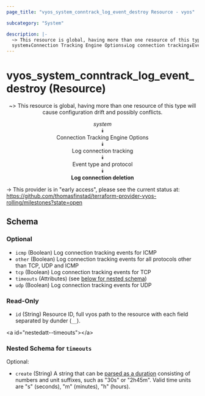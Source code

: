 ```yaml
---
page_title: "vyos_system_conntrack_log_event_destroy Resource - vyos"

subcategory: "System"

description: |- 
  ~> This resource is global, having more than one resource of this type will cause configuration drift and possibly conflicts.
  system⯯Connection Tracking Engine Options⯯Log connection tracking⯯Event type and protocol⯯Log connection deletion
---
```


# vyos_system_conntrack_log_event_destroy (Resource)
<center>

~> This resource is global, having more than one resource of this type will cause configuration drift and possibly conflicts.

*system*  
⯯  
Connection Tracking Engine Options  
⯯  
Log connection tracking  
⯯  
Event type and protocol  
⯯  
**Log connection deletion**


</center>

-> This provider is in "early access", please see the current status at: https://github.com/thomasfinstad/terraform-provider-vyos-rolling/milestones?state=open

## Schema

### Optional

- `icmp` (Boolean) Log connection tracking events for ICMP
- `other` (Boolean) Log connection tracking events for all protocols other than TCP, UDP and ICMP
- `tcp` (Boolean) Log connection tracking events for TCP
- `timeouts` (Attributes) (see [below for nested schema](#nestedatt--timeouts))
- `udp` (Boolean) Log connection tracking events for UDP

### Read-Only

- `id` (String) Resource ID, full vyos path to the resource with each field separated by dunder (`__`).

&lt;a id=&#34;nestedatt--timeouts&#34;&gt;&lt;/a&gt;
### Nested Schema for `timeouts`

Optional:

- `create` (String) A string that can be [parsed as a duration](https://pkg.go.dev/time#ParseDuration) consisting of numbers and unit suffixes, such as &#34;30s&#34; or &#34;2h45m&#34;. Valid time units are &#34;s&#34; (seconds), &#34;m&#34; (minutes), &#34;h&#34; (hours).  
